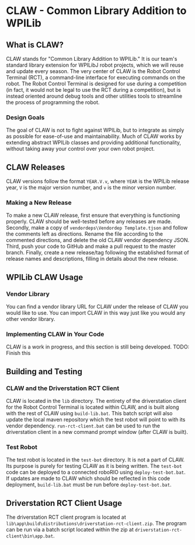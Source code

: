 # CLAW - Common Library Addition to WPILib
## What is CLAW?
CLAW stands for "Common Library Addition to WPILib." It is our team's standard library extension for WPILibJ robot projects, which we will reuse and update every season. The very center of CLAW is the Robot Control Terminal (RCT), a command-line interface for executing commands on the robot. The Robot Control Terminal is designed for use during a competition (in fact, it would not be legal to use the RCT during a competition), but is instead oriented around debug tools and other utilities tools to streamline the process of programming the robot.

### Design Goals
The goal of CLAW is not to fight against WPILib, but to integrate as simply as possible for ease-of-use and maintainability. Much of CLAW works by extending abstract WPILib classes and providing additional functionality, without taking away your control over your own robot project.

## CLAW Releases
CLAW versions follow the format `YEAR.V.v`, where `YEAR` is the WPILib release year, `V` is the major version number, and `v` is the minor
version number.

### Making a New Release
To make a new CLAW release, first ensure that everything is functioning properly. CLAW should be well-tested before any releases are made. Secondly, make a copy of `vendordeps\Vendordep Template.tjson` and follow the comments left as directions. Rename the file according to the commented directions, and delete the old CLAW vendor dependency JSON. Third, push your code to GitHub and make a pull request to the master branch. Finally, create a new release/tag following the established format of release names and descriptions, filling in details about the new release.

## WPILib CLAW Usage
### Vendor Library
You can find a vendor library URL for CLAW under the release of CLAW you would like to use. You can import CLAW in this
way just like you would any other vendor library.

### Implementing CLAW in Your Code
CLAW is a work in progress, and this section is still being developed.
TODO: Finish this

## Building and Testing
### CLAW and the Driverstation RCT Client
CLAW is located in the `lib` directory. The entirety of the driverstation
client for the Robot Control Terminal is located within CLAW, and is built along with the rest of CLAW using `build-lib.bat`. This batch script will also update the local maven repository which the test robot will point to with its vendor dependency.
`run-rct-client.bat` can be used to run the driverstation client in a new command prompt window (after CLAW is built).

### Test Robot
The test robot is located in the `test-bot` directory. It is not a part of CLAW. Its purpose is purely for testing CLAW as it is being written. The `test-bot` code can be deployed to a connected roboRIO using `deploy-test-bot.bat`. If updates are made to CLAW which should be reflected in this code deployment, `build-lib.bat` must be run before `deploy-test-bot.bat`.

## Driverstation RCT Client Usage
The driverstation RCT client program is located at `lib\app\build\distributions\driverstation-rct-client.zip`.
The program can be run via a batch script located within the zip at `driverstation-rct-client\bin\app.bat`.
